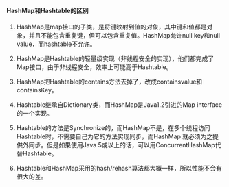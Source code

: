 #### HashMap和Hashtable的区别

1. HashMap是map接口的子类，是将键映射到值的对象，其中键和值都是对象，并且不能包含重复键，但可以包含重复值。HashMap允许null key和null value，而hashtable不允许。

2. HashMap是Hashtable的轻量级实现（非线程安全的实现），他们都完成了Map接口，由于非线程安全，效率上可能高于Hashtable。

3. HashMap把Hashtable的contains方法去掉了，改成containsvalue和containsKey。

4. Hashtable继承自Dictionary类，而HashMap是Java1.2引进的Map interface的一个实现。

5. Hashtable的方法是Synchronize的，而HashMap不是，在多个线程访问Hashtable时，不需要自己为它的方法实现同步，而HashMap 就必须为之提供外同步。但是如果使用Java 5或以上的话，可以用ConcurrentHashMap代替Hashtable。

6. Hashtable和HashMap采用的hash/rehash算法都大概一样，所以性能不会有很大的差。